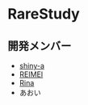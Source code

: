 # RareStudy



## 開発メンバー

- [shiny-a](https://github.com/shiny-a)
- [REIMEI](https://github.com/Reimei1213)
- [Rina](https://github.com/Rinasham)
- あおい

